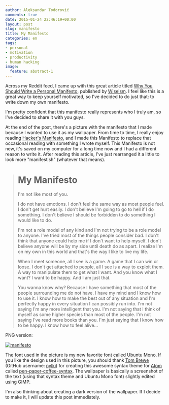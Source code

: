 ```yaml
---
author: Aleksandar Todorović
comments: true
date: 2015-01-24 22:46:19+00:00
layout: post
slug: manifesto
title: My Manifesto
categories: en
tags:
- personal
- motivation
- productivity
- human hacking
image:
  feature: abstract-1
---
```


Across my Reddit feed, I came up with this great article titled [Why You Should Write a Personal Manifesto](http://www.wiseism.com/write-personal-manifesto/), published by [Wiseism](http://wiseism.com/). I feel like this is a great way to keep yourself motivated, so I've decided to do just that: to write down my own manifesto.

I'm pretty confident that this manifesto really represents who I truly am, so I've decided to share it with you guys.

At the end of the post, there's a picture with the manifesto that I made because I wanted to use it as my wallpaper. From time to time, I really enjoy reading [Hacker's Manifesto](http://phrack.org/issues/7/3.html), and I made this Manifesto to replace that occasional reading with something I wrote myself. This Manifesto is not new, it's saved on my computer for a long time now and I had a different reason to write it. After reading this article, I've just rearranged it a little to look more "manifestish" (whatever that means).


> # My Manifesto
>
> I'm not like most of you.
>
> I do not have emotions. I don't feel the same way as most people feel. I don't get hurt easily. I don't believe I'm going to go to hell if I do something. I don't believe I should be forbidden to do something I would like to do.
>
> I'm not a role model of any kind and I'm not trying to be a role model to anyone. I've tried most of the things people consider bad. I don't think that anyone could help me if I don't want to help myself. I don't believe anyone will be by my side until death do as apart. I realize I'm on my own in this world and that's the way I like to live my life.
>
> When I meet someone, all I see is a game. A game that I can win or loose. I don't get attached to people, all I see is a way to exploit them. A way to manipulate them to get what I want. And you know what I want? I want to be happy. And I am just that.
>
> You wanna know why? Because I have something that most of the people surrounding me do not have. I have my mind and I know how to use it. I know how to make the best out of any situation and I'm perfectly happy in every situation I can possibly run into. I'm not saying I'm any more intelligent that you. I'm not saying that I think of myself as some higher species than most of the people. I'm not saying I've read more books than you. I'm just saying that I know how to be happy. I know how to feel alive...


PNG version:

[![manifesto](https://aleksandartodorovic.files.wordpress.com/2015/01/manifesto.png?w=300)](https://aleksandartodorovic.files.wordpress.com/2015/01/manifesto.png)

The font used in the picture is my new favorite font called Ubuntu Mono. If you like the design used in this picture, you should thank [Tom Brewe](tombr.de) (GitHub username: [nylki](https://github.com/nylki)) for creating this awesome syntax theme for [Atom](http://atom.io/) called [pen-paper-coffee-syntax](https://github.com/nylki/pen-paper-coffee-syntax). The wallpaper is basically a screenshot of the text (using that syntax theme and Ubuntu Mono font) slightly edited using GIMP.

I'm also thinking about creating a dark version of the wallpaper. If I decide to make it, I will update this post immediately.
